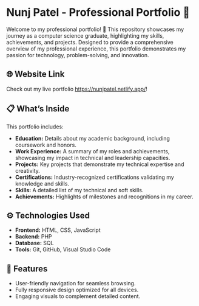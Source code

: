 # Nunj Patel - Professional Portfolio 🌟

Welcome to my professional portfolio! 🚀 This repository showcases my journey as a computer science graduate, highlighting my skills, achievements, and projects. Designed to provide a comprehensive overview of my professional experience, this portfolio demonstrates my passion for technology, problem-solving, and innovation.

## 🌐 Website Link
Check out my live portfolio https://nunjpatel.netlify.app/!

## 📋 What’s Inside
This portfolio includes:
- **Education:** Details about my academic background, including coursework and honors.
- **Work Experience:** A summary of my roles and achievements, showcasing my impact in technical and leadership capacities.
- **Projects:** Key projects that demonstrate my technical expertise and creativity.
- **Certifications:** Industry-recognized certifications validating my knowledge and skills.
- **Skills:** A detailed list of my technical and soft skills.
- **Achievements:** Highlights of milestones and recognitions in my career.

## ⚙️ Technologies Used
- **Frontend:** HTML, CSS, JavaScript
- **Backend:** PHP
- **Database:** SQL
- **Tools:** Git, GitHub, Visual Studio Code

## 🚀 Features
- User-friendly navigation for seamless browsing.
- Fully responsive design optimized for all devices.
- Engaging visuals to complement detailed content.

